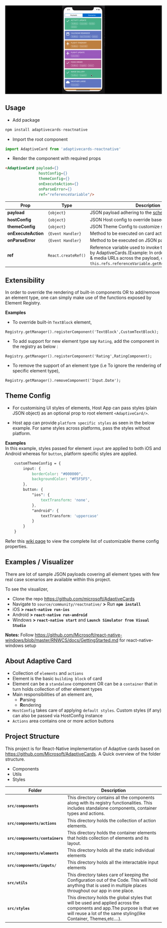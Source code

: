 ![](AdaptiveCards.gif)

## Usage
- Add package
``` javascript
npm install adaptivecards-reactnative  
```
- Import the root component
``` javascript
import AdaptiveCard from 'adaptivecards-reactnative'
```
- Render the component with required props

``` html
<AdaptiveCard payload={} 
               hostConfig={}
               themeConfig={}
               onExecuteAction={} 
               onParseError={} 
               ref="referenceVariable"/>
```

Prop | Type | Description | Required
------------ | ------------- | ------------ | ------------ |
**payload** | `{object}` | JSON payload adhering to the [schema](https://docs.microsoft.com/en-us/adaptive-cards/authoring-cards/card-schema) | YES
**hostConfig** | `{object}` | JSON Host config to override based on [schema](https://docs.microsoft.com/en-us/adaptive-cards/rendering-cards/host-config) | NO
**themeConfig** | `{object}` | JSON Theme Config to customize styles | NO
**onExecuteAction** | `{Event Handler}` | Method to be executed on card actions | NO
**onParseError** | `{Event Handler}` | Method to be executed on JSON parse errors | NO
**ref** | `React.createRef()` |  Reference variable used to invoke the methods exposed by AdaptiveCards.(Example: In order to fetch the image & media URLs across the payload, one can use like this `this.refs.referenceVariable.getResourceInformation()`  | NO

## Extensibility
In order to override the rendering of built-in components OR to add/remove  an element type, one can simply make use of the functions exposed by Element Registry.

**Examples**   
* To override built-in `TextBlock` element,   
```
Registry.getManager().registerComponent('TextBlock',CustomTextBlock);
```
* To add support for new element type say `Rating`, add the component in the registry as below :

```
Registry.getManager().registerComponent('Rating',RatingComponent);
```
* To remove the support of an element type (i.e To ignore the rendering of specific element type), 
```
Registry.getManager().removeComponent('Input.Date');
```
## Theme Config
* For customising UI styles of elements, Host App can pass styles (plain JSON object) as an optional prop to root element `<AdaptiveCard/>`.

* Host app can provide `platform specific styles` as seen in the below example. For same styles across platforms, pass the styles without platform.

**Examples**   
In this example, styles passed for element `input` are applied to both iOS and Android whereas for `button`, platform specific styles are applied.

```css
    customThemeConfig = {
        input: {
            borderColor: "#000000",
            backgroundColor: "#F5F5F5",
        },
        button: {
            "ios": {
                textTransform: 'none',
            },
            "android": {
                textTransform: 'uppercase'
            }
        }
    }
```
Refer this [wiki page](https://github.com/Imaginea/AdaptiveCards/wiki/Extensibility---Theme-Config) to view the complete list of customizable theme config properties.

##  Examples / Visualizer
There are lot of sample JSON payloads covering all element types with few real case scenarios are available within this project.   

To see the visualizer,
* Clone the repo https://github.com/microsoft/AdaptiveCards
* Navigate to `source/community/reactnative/` **>** Run **`npm install`**
* iOS **> `react-native run-ios`**
* Android **> `react-native run-android`**
* Windows **> `react-native start`**  and  **`Launch Simulator from Visual Studio`**

**Notes:** Follow https://github.com/Microsoft/react-native-windows/blob/master/RNWCS/docs/GettingStarted.md for react-native-windows setup


##  About Adaptive Card
* Collection of `elements` and `actions`
* Element is the basic `building block` of card
* Element can be a `standalone` component OR can be a `container` that in turn holds collection of other element types
* Main responsibilities of an element are,
  * **P**arsing
  * **R**endering
* `HostConfig` takes care of applying `default styles`. Custom styles (if any) can also be passed via HostConfig instance
* `Actions` area contains one or more action buttons

## Project Structure
This project is for React-Native implementation of Adaptive cards based on https://github.com/Microsoft/AdaptiveCards.
A Quick overview of the folder structure.
* Components 
* Utils
* Styles

Folder | Description
------------ | -------------
**`src/components`** | This directory contains all the components along with its registry functionalities. This includes standalone components, container types and actions.
**`src/components/actions`** | This directory holds the collection of action elements.
**`src/components/containers`** | This directory holds the container elements that holds collection of elements and its layout.
**`src/components/elements`** | This directory holds all the static individual elements
**`src/components/inputs/`** | This directory holds all the interactable input elements
**`src/utils`** | This directory takes care of keeping the Configuration out of the Code. This will hold anything that is used in multiple places throughout our app in one place.
**`src/styles`** | This directory holds the global styles that will be used and applied across the components and app.The purpose is that we will reuse a lot of the same styling(like Container, Themes,etc....).

 


